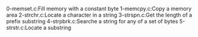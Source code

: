 0-memset.c:Fill memory with a constant byte
1-memcpy.c:Copy a memory area
2-strchr.c:Locate a character in a string
3-strspn.c:Get the length of a prefix substring
4-strpbrk.c:Searche a string for any of a set of bytes
5-strstr.c:Locate a substring
